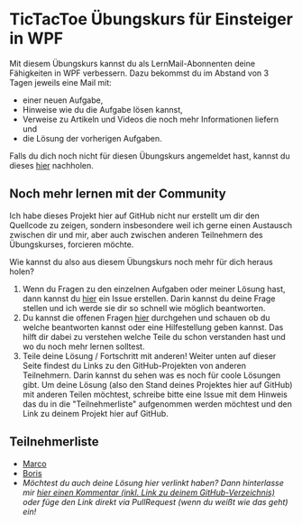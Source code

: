 # TicTacToe Übungskurs für Einsteiger in WPF

Mit diesem Übungskurs kannst du als LernMail-Abonnenten deine Fähigkeiten in WPF verbessern. Dazu bekommst du im Abstand von 3 Tagen jeweils eine Mail mit:
- einer neuen Aufgabe, 
- Hinweise wie du die Aufgabe lösen kannst,
- Verweise zu Artikeln und Videos die noch mehr Informationen liefern und 
- die Lösung der vorherigen Aufgaben. 

Falls du dich noch nicht für diesen Übungskurs angemeldet hast, kannst du dieses [hier](https://www.lernmoment.de) nachholen.

## Noch mehr lernen mit der Community
Ich habe dieses Projekt hier auf GitHub nicht nur erstellt um dir den Quellcode zu zeigen, sondern insbesondere weil ich gerne einen Austausch zwischen dir und mir, aber auch zwischen anderen Teilnehmern des Übungskurses, forcieren möchte.

Wie kannst du also aus diesem Übungskurs noch mehr für dich heraus holen?

1. Wenn du Fragen zu den einzelnen Aufgaben oder meiner Lösung hast, dann kannst du [hier](https://github.com/LernMoment/tictactoe-wpf/issues/new) ein Issue erstellen. Darin kannst du deine Frage stellen und ich werde sie dir so schnell wie möglich beantworten.
2. Du kannst die offenen Fragen [hier](https://github.com/LernMoment/tictactoe-wpf/issues) durchgehen und schauen ob du welche beantworten kannst oder eine Hilfestellung geben kannst. Das hilft dir dabei zu verstehen welche Teile du schon verstanden hast und wo du noch mehr lernen solltest.
3. Teile deine Lösung / Fortschritt mit anderen! Weiter unten auf dieser Seite findest du Links zu den GitHub-Projekten von anderen Teilnehmern. Darin kannst du sehen was es noch für coole Lösungen gibt. Um deine Lösung (also den Stand deines Projektes hier auf GitHub) mit anderen Teilen möchtest, schreibe bitte eine Issue mit dem Hinweis das du in die "Teilnehmerliste" aufgenommen werden möchtest und den Link zu deinem Projekt hier auf GitHub.

## Teilnehmerliste
- [Marco](https://github.com/20Marco20/TicTacToe)
- [Boris](https://github.com/BorisPaffenhoz/Tic-Tac-Toe)
- *Möchtest du auch deine Lösung hier verlinkt haben? Dann hinterlasse mir [hier einen Kommentar (inkl. Link zu deinem GitHub-Verzeichnis)](https://github.com/LernMoment/tictactoe-wpf/issues/2) oder füge den Link direkt via PullRequest (wenn du weißt wie das geht) ein!*
